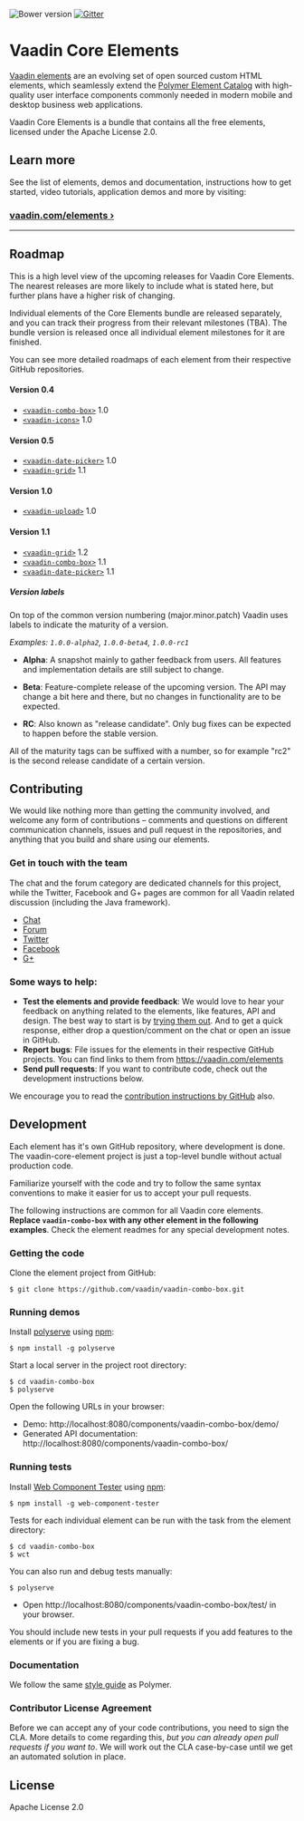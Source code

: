 ![Bower version](https://img.shields.io/bower/v/vaadin-core-elements.svg) [![Gitter](https://badges.gitter.im/Join%20Chat.svg)](https://gitter.im/vaadin/vaadin-core-elements?utm_source=badge&utm_medium=badge&utm_campaign=pr-badge)

# Vaadin Core Elements

[Vaadin elements](https://vaadin.com/elements) are an evolving set of open sourced custom HTML elements, which seamlessly extend the [Polymer Element Catalog](https://elements.polymer-project.org) with high-quality user interface components commonly needed in modern mobile and desktop business web applications.

Vaadin Core Elements is a bundle that contains all the free elements, licensed under the Apache License 2.0.

## Learn more

See the list of elements, demos and documentation, instructions how to get started, video tutorials, application demos and more by visiting:

### [vaadin.com/elements ›](https://vaadin.com/elements)

---

## Roadmap

This is a high level view of the upcoming releases for Vaadin Core Elements. The nearest releases are more likely to include what is stated here, but further plans have a higher risk of changing.

Individual elements of the Core Elements bundle are released separately, and you can track their progress from their relevant milestones (TBA). The bundle version is released once all individual element milestones for it are finished.

You can see more detailed roadmaps of each element from their respective GitHub repositories.

#### Version 0.4
- [`<vaadin-combo-box>`](https://github.com/vaadin/vaadin-combo-box) 1.0
- [`<vaadin-icons>`](https://github.com/vaadin/vaadin-icons) 1.0

#### Version 0.5
- [`<vaadin-date-picker>`](https://github.com/vaadin/vaadin-date-picker) 1.0
- [`<vaadin-grid>`](https://github.com/vaadin/vaadin-grid) 1.1

#### Version 1.0
  - [`<vaadin-upload>`](https://github.com/vaadin/vaadin-upload) 1.0

#### Version 1.1
- [`<vaadin-grid>`](https://github.com/vaadin/vaadin-grid) 1.2
- [`<vaadin-combo-box>`](https://github.com/vaadin/vaadin-combo-box) 1.1
- [`<vaadin-date-picker>`](https://github.com/vaadin/vaadin-date-picker) 1.1

##### Version labels

On top of the common version numbering (major.minor.patch) Vaadin uses labels to indicate the maturity of a version.

*Examples: `1.0.0-alpha2`, `1.0.0-beta4`, `1.0.0-rc1`*

- **Alpha**: A snapshot mainly to gather feedback from users. All features and implementation details are still subject to change.

- **Beta**: Feature-complete release of the upcoming version. The API may change a bit here and there, but no changes in functionality are to be expected.

- **RC**: Also known as "release candidate". Only bug fixes can be expected to happen before the stable version.

All of the maturity tags can be suffixed with a number, so for example "rc2" is the second release candidate of a certain version.

## Contributing

We would like nothing more than getting the community involved, and welcome any form of contributions – comments and questions on different communication channels, issues and pull request in the repositories, and anything that you build and share using our elements.

### Get in touch with the team

The chat and the forum category are dedicated channels for this project, while the Twitter, Facebook and G+ pages are common for all Vaadin related discussion (including the Java framework).

- [Chat](https://gitter.im/vaadin/vaadin-core-elements)
- [Forum](https://vaadin.com/forum/#!/category/9848927)
- [Twitter](https://twitter.com/vaadin)
- [Facebook](https://www.facebook.com/vaadin/)
- [G+](https://plus.google.com/communities/108116678608923665301)

### Some ways to help:

- **Test the elements and provide feedback**: We would love to hear your feedback on anything related to the elements, like features, API and design. The best way to start is by [trying them out](https://vaadin.com/docs/-/part/elements/elements-getting-started.html). And to get a quick response, either drop a question/comment on the chat or open an issue in GitHub.
- **Report bugs**: File issues for the elements in their respective GitHub projects. You can find links to them from https://vaadin.com/elements
- **Send pull requests**: If you want to contribute code, check out the development instructions below.

We encourage you to read the [contribution instructions by GitHub](https://guides.github.com/activities/contributing-to-open-source/#contributing) also.

## Development

Each element has it's own GitHub repository, where development is done. The vaadin-core-element project is just a top-level bundle without actual production code.

Familiarize yourself with the code and try to follow the same syntax conventions to make it easier for us to accept your pull requests.

The following instructions are common for all Vaadin core elements. **Replace `vaadin-combo-box` with any other element in the following examples**. Check the element readmes for any special development notes.

### Getting the code

Clone the element project from GitHub:

```shell
$ git clone https://github.com/vaadin/vaadin-combo-box.git
```

### Running demos

Install [polyserve](https://github.com/PolymerLabs/polyserve) using [npm](https://npmjs.org):
```shell
$ npm install -g polyserve
```

Start a local server in the project root directory:

```shell
$ cd vaadin-combo-box
$ polyserve
```

Open the following URLs in your browser:
- Demo: http://localhost:8080/components/vaadin-combo-box/demo/
- Generated API documentation:  http://localhost:8080/components/vaadin-combo-box/

### Running tests

Install [Web Component Tester](https://github.com/Polymer/web-component-tester) using [npm](https://npmjs.org):
```shell
$ npm install -g web-component-tester
```

Tests for each individual element can be run with the  task from the element directory:

```shell
$ cd vaadin-combo-box
$ wct
```

You can also run and debug tests manually:
```shell
$ polyserve
```
- Open http://localhost:8080/components/vaadin-combo-box/test/ in your browser.

You should include new tests in your pull requests if you add features to the elements or if you are fixing a bug.

### Documentation

We follow the same [style guide](http://polymerelements.github.io/style-guide/) as Polymer.

### Contributor License Agreement

Before we can accept any of your code contributions, you need to sign the CLA. More details to come regarding this, *but you can already open pull requests if you want to*. We will work out the CLA case-by-case until we get an automated solution in place.

## License

Apache License 2.0
